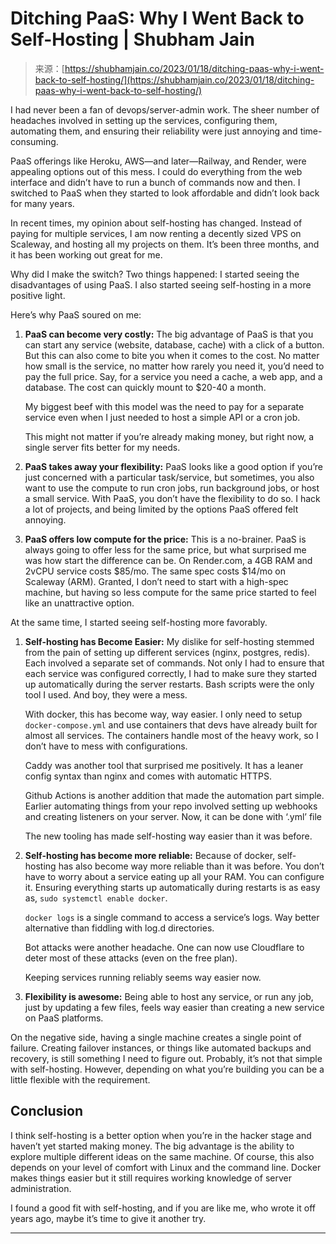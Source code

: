 <!--yml
category: 未分类
date: 2024-05-27 14:53:26
-->

# Ditching PaaS: Why I Went Back to Self-Hosting | Shubham Jain

> 来源：[https://shubhamjain.co/2023/01/18/ditching-paas-why-i-went-back-to-self-hosting/](https://shubhamjain.co/2023/01/18/ditching-paas-why-i-went-back-to-self-hosting/)

 I had never been a fan of devops/server-admin work. The sheer number of headaches involved in setting up the services, configuring them, automating them, and ensuring their reliability were just annoying and time-consuming.

PaaS offerings like Heroku, AWS—and later—Railway, and Render, were appealing options out of this mess. I could do everything from the web interface and didn’t have to run a bunch of commands now and then. I switched to PaaS when they started to look affordable and didn’t look back for many years.

In recent times, my opinion about self-hosting has changed. Instead of paying for multiple services, I am now renting a decently sized VPS on Scaleway, and hosting all my projects on them. It’s been three months, and it has been working out great for me.

Why did I make the switch? Two things happened: I started seeing the disadvantages of using PaaS. I also started seeing self-hosting in a more positive light.

Here’s why PaaS soured on me:

1.  **PaaS can become very costly:** The big advantage of PaaS is that you can start any service (website, database, cache) with a click of a button. But this can also come to bite you when it comes to the cost. No matter how small is the service, no matter how rarely you need it, you’d need to pay the full price. Say, for a service you need a cache, a web app, and a database. The cost can quickly mount to $20-40 a month.

    My biggest beef with this model was the need to pay for a separate service even when I just needed to host a simple API or a cron job.

    This might not matter if you’re already making money, but right now, a single server fits better for my needs.

2.  **PaaS takes away your flexibility:** PaaS looks like a good option if you’re just concerned with a particular task/service, but sometimes, you also want to use the compute to run cron jobs, run background jobs, or host a small service. With PaaS, you don’t have the flexibility to do so. I hack a lot of projects, and being limited by the options PaaS offered felt annoying.

3.  **PaaS offers low compute for the price:** This is a no-brainer. PaaS is always going to offer less for the same price, but what surprised me was how start the difference can be. On Render.com, a 4GB RAM and 2vCPU service costs $85/mo. The same spec costs $14/mo on Scaleway (ARM). Granted, I don’t need to start with a high-spec machine, but having so less compute for the same price started to feel like an unattractive option.

At the same time, I started seeing self-hosting more favorably.

1.  **Self-hosting has Become Easier:** My dislike for self-hosting stemmed from the pain of setting up different services (nginx, postgres, redis). Each involved a separate set of commands. Not only I had to ensure that each service was configured correctly, I had to make sure they started up automatically during the server restarts. Bash scripts were the only tool I used. And boy, they were a mess.

    With docker, this has become way, way easier. I only need to setup `docker-compose.yml` and use containers that devs have already built for almost all services. The containers handle most of the heavy work, so I don’t have to mess with configurations.

    Caddy was another tool that surprised me positively. It has a leaner config syntax than nginx and comes with automatic HTTPS.

    Github Actions is another addition that made the automation part simple. Earlier automating things from your repo involved setting up webhooks and creating listeners on your server. Now, it can be done with ‘.yml’ file

    The new tooling has made self-hosting way easier than it was before.

2.  **Self-hosting has become more reliable:** Because of docker, self-hosting has also become way more reliable than it was before. You don’t have to worry about a service eating up all your RAM. You can configure it. Ensuring everything starts up automatically during restarts is as easy as, `sudo systemctl enable docker`.

    `docker logs` is a single command to access a service’s logs. Way better alternative than fiddling with log.d directories.

    Bot attacks were another headache. One can now use Cloudflare to deter most of these attacks (even on the free plan).

    Keeping services running reliably seems way easier now.

3.  **Flexibility is awesome:** Being able to host any service, or run any job, just by updating a few files, feels way easier than creating a new service on PaaS platforms.

On the negative side, having a single machine creates a single point of failure. Creating failover instances, or things like automated backups and recovery, is still something I need to figure out. Probably, it’s not that simple with self-hosting. However, depending on what you’re building you can be a little flexible with the requirement.

## Conclusion

I think self-hosting is a better option when you’re in the hacker stage and haven’t yet started making money. The big advantage is the ability to explore multiple different ideas on the same machine. Of course, this also depends on your level of comfort with Linux and the command line. Docker makes things easier but it still requires working knowledge of server administration.

I found a good fit with self-hosting, and if you are like me, who wrote it off years ago, maybe it’s time to give it another try.

* * *